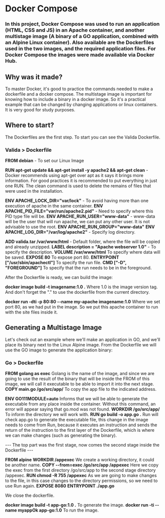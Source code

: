 # Docker Compose

### In this project, Docker Compose was used to run an application (HTML, CSS and JS) in an Apache container, and another multistage image (A binary of a GO application, combined with an Alpine Linux container). Also available are the Dockerfiles used in the two images, and the required application files. For Docker Compose the images were made available via Docker Hub.

## **Why was it made?**

To master Docker, it's good to practice the commands needed to make a dockerfile and a docker compose. The multistage image is important for knowing how to include a binary in a docker image. So it's a practical example that can be changed by changing applications or linux containers. It is very good for study purposes.

## **Where to start?**

The Dockerfiles are the first step. To start you can see the Valida Dockerfile.

### Valida > Dockerfile

**FROM debian** - To set our Linux Image

**RUN apt-get update && apt-get install -y apache2 && apt-get clean** - Docker recommends using apt-get over apt as it says it brings more information. For good practices it is recommended to put everything in just one RUN. The clean command is used to delete the remains of files that were used in the installation.

**ENV APACHE_LOCK_DIR="var/lock"** - To avoid having more than one execution of apache in the same container.
**ENV APACHE_PID_FILE="var/run/apache2.pid"** - Need to specify where this PID type file will be.
**ENV APACHE_RUN_USER="www-data"** - www-data will be the user that will run apache, we can put any other user. It is not advisable to use the root.
**ENV APACHE_RUN_GROUP="www-data"**
**ENV APACHE_LOG_DIR="/var/log/apache2"** - Specify log directory.

**ADD valida.tar /var/www/html** - Default folder, where the file will be copied and already unzipped.
**LABEL description = "Apache webserver 1.0"** - To specify the description.
**VOLUME /var/www/html** To specify where data will be saved.
**EXPOSE 80** To expose port 80.
**ENTRYPOINT ["/usr/sbin/apachectl"]** To specify the run file.
**CMD ["-D", "FOREGROUND"]** To specify that the run needs to be in the foreground.

After the Dockerfile is ready, we can build the image:

**docker image build -t imagename:1.0 .** Where 1.0 is the image version tag. And don't forget the "." to use the dockerfile from the current directory.

**docker run -dti -p 80:80 --name my-apache imagename:1.0** Where we set port 80, as we had put in the image. So we put this apache container to run with the site files inside it.

## **Generating a Multistage Image**

Let's check out an example where we'll make an application in GO, and we'll place its binary next to the Linux Alpine image. From the Dockerfile we will use the GO image to generate the application binary:

### Go > Dockerfile

**FROM golang as exec** Golang is the name of the image, and since we are going to use the result of the binary that will be inside the FROM of this image, we will call it executable to be able to import it into the next stage.
**COPY main.go /go/src/app/** To copy the app file to the indicated address.

**ENV GO111MODULE=auto** Informs that we will be able to generate the executable from any place inside the container. Without this command, an error will appear saying that go.mod was not found.
**WORKDIR /go/src/app/** To inform the directory we will work with.
**RUN go build -o app.go .** Run will check app.go to generate the executable file, this change in the image needs to come from Run, because it executes an instruction and sends the return of the instruction to the first layer of the Dockerfile, which is where we can make changes (such as generating the binary).

--- The top part was the first stage, now comes the second stage inside the Dockerfile ---

**FROM alpine**
**WORKDIR /appexec** We create a working directory, it could be another name.
**COPY --from=exec /go/src/app /appexec** Here we copy the exec from the first directory /go/src/app to the second stage directory /appexec.
**RUN chmod -R 755 /appexec** As we are going to make changes to the file, in this case changes to the directory permissions, so we need to use Run again.
**EXPOSE 8080**
**ENTRYPOINT ./app.go**

We close the dockerfile.

**docker image build -t app-go:1.0 .** To generate the image.
**docker run -ti --name myappOk app-go:1.0** To run the image.
